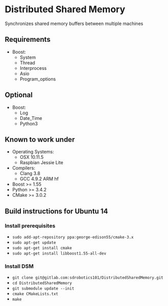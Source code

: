 # Distributed Shared Memory
Synchronizes shared memory buffers between multiple machines

## Requirements
 - Boost:
   - System
   - Thread
   - Interprocess
   - Asio
   - Program\_options

## Optional
 - Boost:
   - Log
   - Date\_Time
   - Python3

## Known to work under
 - Operating Systems:
   - OSX 10.11.5
   - Raspbian Jessie Lite
 - Compilers:
   - Clang 3.8
   - GCC 4.9.2 ARM hf
 - Boost >= 1.55
 - Python >= 3.4.2
 - CMake >= 3.0.2


## Build instructions for Ubuntu 14
### Install prerequisites
- `sudo add-apt-repository ppa:george-edison55/cmake-3.x`
- `sudo apt-get update`
- `sudo apt-get install cmake`
- `sudo apt-get install libboost1.55-all-dev`

### Install DSM
- `git clone git@gitlab.com:sdrobotics101/DistributedSharedMemory.git`
- `cd DistributedSharedMemory`
- `git submodule update --init`
- `cmake CMakeLists.txt`
- `make`